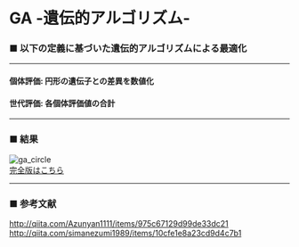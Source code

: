 # GA -遺伝的アルゴリズム-

### ■ 以下の定義に基づいた遺伝的アルゴリズムによる最適化

***
#### 個体評価: 円形の遺伝子との差異を数値化

#### 世代評価: 各個体評価値の合計
***

### ■ 結果
![ga_circle](https://user-images.githubusercontent.com/26696733/30776661-60c4124a-a0e5-11e7-8bfd-b59b75dffbb4.gif)  
[完全版はこちら](https://www.youtube.com/watch?v=PIjUlUETgn0)
***

### ■ 参考文献
<http://qiita.com/Azunyan1111/items/975c67129d99de33dc21>
<http://qiita.com/simanezumi1989/items/10cfe1e8a23cd9d4c7b1>

